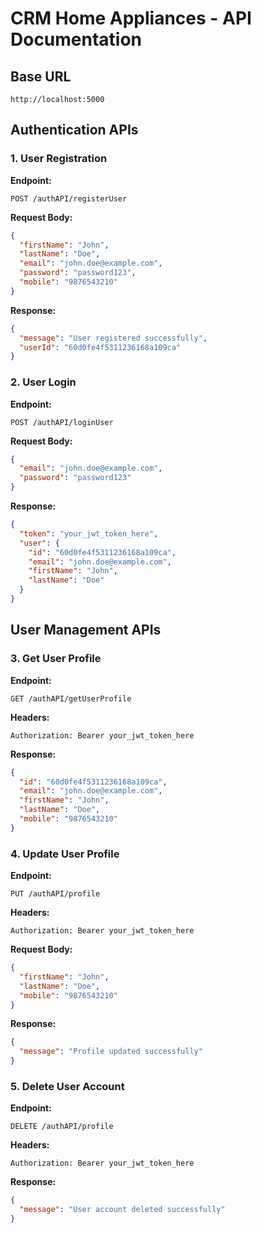 # CRM Home Appliances - API Documentation

## Base URL
```
http://localhost:5000
```

## Authentication APIs

### 1. User Registration
**Endpoint:**
```
POST /authAPI/registerUser
```
**Request Body:**
```json
{
  "firstName": "John",
  "lastName": "Doe",
  "email": "john.doe@example.com",
  "password": "password123",
  "mobile": "9876543210"
}
```
**Response:**
```json
{
  "message": "User registered successfully",
  "userId": "60d0fe4f5311236168a109ca"
}
```

### 2. User Login
**Endpoint:**
```
POST /authAPI/loginUser
```
**Request Body:**
```json
{
  "email": "john.doe@example.com",
  "password": "password123"
}
```
**Response:**
```json
{
  "token": "your_jwt_token_here",
  "user": {
    "id": "60d0fe4f5311236168a109ca",
    "email": "john.doe@example.com",
    "firstName": "John",
    "lastName": "Doe"
  }
}
```

## User Management APIs

### 3. Get User Profile
**Endpoint:**
```
GET /authAPI/getUserProfile
```
**Headers:**
```
Authorization: Bearer your_jwt_token_here
```
**Response:**
```json
{
  "id": "60d0fe4f5311236168a109ca",
  "email": "john.doe@example.com",
  "firstName": "John",
  "lastName": "Doe",
  "mobile": "9876543210"
}
```

### 4. Update User Profile
**Endpoint:**
```
PUT /authAPI/profile
```
**Headers:**
```
Authorization: Bearer your_jwt_token_here
```
**Request Body:**
```json
{
  "firstName": "John",
  "lastName": "Doe",
  "mobile": "9876543210"
}
```
**Response:**
```json
{
  "message": "Profile updated successfully"
}
```

### 5. Delete User Account
**Endpoint:**
```
DELETE /authAPI/profile
```
**Headers:**
```
Authorization: Bearer your_jwt_token_here
```
**Response:**
```json
{
  "message": "User account deleted successfully"
}

